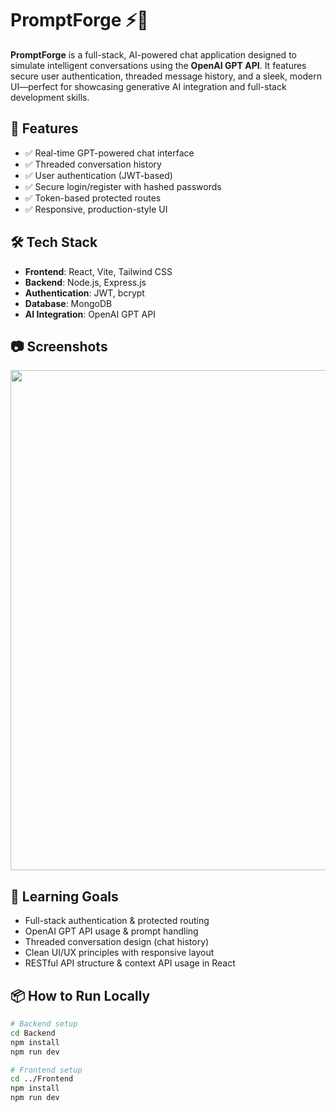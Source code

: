 # PromptForge ⚡🤖

**PromptForge** is a full-stack, AI-powered chat application designed to simulate intelligent conversations using the **OpenAI GPT API**. It features secure user authentication, threaded message history, and a sleek, modern UI—perfect for showcasing generative AI integration and full-stack development skills.

## 🚀 Features

- ✅ Real-time GPT-powered chat interface
- ✅ Threaded conversation history
- ✅ User authentication (JWT-based)
- ✅ Secure login/register with hashed passwords
- ✅ Token-based protected routes
- ✅ Responsive, production-style UI

## 🛠️ Tech Stack

- **Frontend**: React, Vite, Tailwind CSS
- **Backend**: Node.js, Express.js
- **Authentication**: JWT, bcrypt
- **Database**: MongoDB
- **AI Integration**: OpenAI GPT API

## 📷 Screenshots

<img src="https://github.com/user-attachments/assets/256846b6-4f12-4133-8e70-f5a4767909fe" width="800" />


## 🧠 Learning Goals

- Full-stack authentication & protected routing
- OpenAI GPT API usage & prompt handling
- Threaded conversation design (chat history)
- Clean UI/UX principles with responsive layout
- RESTful API structure & context API usage in React

## 📦 How to Run Locally

```bash
# Backend setup
cd Backend
npm install
npm run dev

# Frontend setup
cd ../Frontend
npm install
npm run dev
